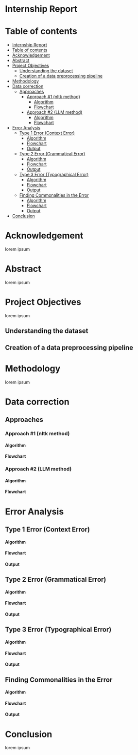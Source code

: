 <!-- 
RULES TO FOLLOW BEFORE CONTRIBUTING:

Please refer to the README.md and install the extensions provided.
Images/Flowcharts should go inside the images directory.
Helpful comments are provided above the section for further info.
Comments should be added by the respective contributor to ensure the report is well documented.
 -->

<!-- Picture of IITG and KU goes here; refer to the BSM document sent in the group chat -->
# Internship Report

<!-- use this to insert a page break -->
<div style="page-break-after: always;"></div>

<!-- The Table of content autopopulates as new sections are added; no need to manually make changes -->
# Table of contents
- [Internship Report](#internship-report)
- [Table of contents](#table-of-contents)
- [Acknowledgement](#acknowledgement)
- [Abstract](#abstract)
- [Project Objectives](#project-objectives)
  - [Understanding the dataset](#understanding-the-dataset)
  - [Creation of a data preprocessing pipeline](#creation-of-a-data-preprocessing-pipeline)
- [Methodology](#methodology)
- [Data correction](#data-correction)
  - [Approaches](#approaches)
    - [Approach #1 (nltk method)](#approach-1-nltk-method)
      - [Algorithm](#algorithm)
      - [Flowchart](#flowchart)
    - [Approach #2 (LLM method)](#approach-2-llm-method)
      - [Algorithm](#algorithm-1)
      - [Flowchart](#flowchart-1)
- [Error Analysis](#error-analysis)
  - [Type 1 Error (Context Error)](#type-1-error-context-error)
      - [Algorithm](#algorithm-2)
      - [Flowchart](#flowchart-2)
      - [Output](#output)
  - [Type 2 Error (Grammatical Error)](#type-2-error-grammatical-error)
      - [Algorithm](#algorithm-3)
      - [Flowchart](#flowchart-3)
      - [Output](#output-1)
  - [Type 3 Error (Typographical Error)](#type-3-error-typographical-error)
      - [Algorithm](#algorithm-4)
      - [Flowchart](#flowchart-4)
      - [Output](#output-2)
  - [Finding Commonalities in the Error](#finding-commonalities-in-the-error)
      - [Algorithm](#algorithm-5)
      - [Flowchart](#flowchart-5)
      - [Output](#output-3)
- [Conclusion](#conclusion)

<div style="page-break-after: always;"></div>

# Acknowledgement
lorem ipsum

# Abstract
lorem ipsum

# Project Objectives
lorem ipsum

## Understanding the dataset
## Creation of a data preprocessing pipeline 

# Methodology
lorem ipsum

# Data correction
## Approaches
### Approach #1 (nltk method)
#### Algorithm
#### Flowchart
### Approach #2 (LLM method)
#### Algorithm
#### Flowchart

# Error Analysis
## Type 1 Error (Context Error)
#### Algorithm
#### Flowchart
#### Output
## Type 2 Error (Grammatical Error)
#### Algorithm
#### Flowchart
#### Output
## Type 3 Error (Typographical Error)
#### Algorithm
#### Flowchart
#### Output
## Finding Commonalities in the Error
#### Algorithm
#### Flowchart
#### Output

# Conclusion
lorem ipsum